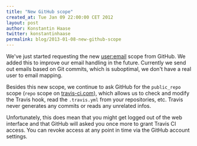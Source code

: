 ```yaml
---
title: "New GitHub scope"
created_at: Tue Jan 09 22:00:00 CET 2012
layout: post
author: Konstantin Haase
twitter: konstantinhaase
permalink: blog/2013-01-08-new-github-scope
---
```


We've just started requesting the new [user:email](http://developer.github.com/changes/2013-01-08-new-user-scopes/) scope from GitHub. We added this to improve our email handling in the future. Currently we send out emails based on Git commits, which is suboptimal, we don't have a real user to email mapping.

Besides this new scope, we continue to ask GitHub for the `public_repo` scope (`repo` scope on [travis-ci.com](https://travis-ci.com)), which allows us to check and modify the Travis hook, read the `.travis.yml` from your repositories, etc. Travis never generates any commits or reads any unrelated infos.

Unfortunately, this does mean that you might get logged out of the web interface and that GitHub will asked you once more to grant Travis CI access. You can revoke access at any point in time via the GitHub account settings.